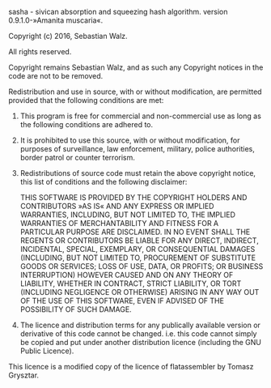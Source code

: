 sasha - sivican absorption and squeezing hash algorithm. version 0.9.1.0-»Amanita muscaria«.

Copyright (c) 2016, Sebastian Walz.

All rights reserved.

Copyright remains Sebastian Walz, and as such any Copyright notices in the code are not to be removed.

Redistribution and use in source, with or without modification, are permitted provided that the following
conditions are met:

1.  This program is free for commercial and non-commercial use as long as the following conditions are adhered to.

2.  It is prohibited to use this source, with or without modification, for purposes of surveillance, law enforcement, 
    military, police authorities, border patrol or counter terrorism.

3.  Redistributions of source code must retain the above copyright notice, this list of conditions
    and the following disclaimer:

      THIS SOFTWARE IS PROVIDED BY THE COPYRIGHT HOLDERS AND CONTRIBUTORS »AS IS« AND ANY EXPRESS OR IMPLIED WARRANTIES,
      INCLUDING, BUT NOT LIMITED TO, THE IMPLIED WARRANTIES OF MERCHANTABILITY AND FITNESS FOR A PARTICULAR PURPOSE ARE
      DISCLAIMED. IN NO EVENT SHALL THE REGENTS OR CONTRIBUTORS BE LIABLE FOR ANY DIRECT, INDIRECT, INCIDENTAL, SPECIAL,
      EXEMPLARY, OR CONSEQUENTIAL DAMAGES (INCLUDING, BUT NOT LIMITED TO, PROCUREMENT OF SUBSTITUTE GOODS OR SERVICES;
      LOSS OF USE, DATA, OR PROFITS; OR BUSINESS INTERRUPTION) HOWEVER CAUSED AND ON ANY THEORY OF LIABILITY, WHETHER IN 
      CONTRACT, STRICT LIABILITY, OR TORT (INCLUDING NEGLIGENCE OR OTHERWISE) ARISING IN ANY WAY OUT OF THE USE OF THIS 
      SOFTWARE, EVEN IF ADVISED OF THE POSSIBILITY OF SUCH DAMAGE.

4.  The licence and distribution terms for any publically available version or derivative of this code cannot be changed.
    i.e. this code cannot simply be copied and put under another distribution licence (including the GNU Public Licence).

This licence is a modified copy of the licence of flatassembler by Tomasz Grysztar.
